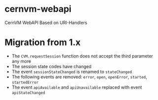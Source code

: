 cernvm-webapi
=============

CernVM WebAPI Based on URI-Handlers

Migration from 1.x
==================

 * The ```CVM.requestSession``` function does not accept the third parameter any more
 * The session state codes have changed
 * The event ```sessionStateChanged``` is renamed to ```stateChanged```
 * The following events are removed: ```error```, ```open```, ```openError```, ```started```, ```startedError``` 
 * The event ```apiAvailable``` and ```apiUnavailable``` replaced with event ```apiStateChanged```
 
